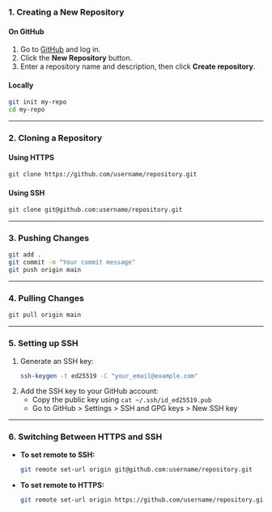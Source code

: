 ### 1. Creating a New Repository

#### On GitHub
1. Go to [GitHub](https://github.com/) and log in.
2. Click the **New Repository** button.
3. Enter a repository name and description, then click **Create repository**.

#### Locally
```sh
git init my-repo
cd my-repo
```

---

### 2. Cloning a Repository

#### Using HTTPS
```sh
git clone https://github.com/username/repository.git
```

#### Using SSH
```sh
git clone git@github.com:username/repository.git
```

---

### 3. Pushing Changes

```sh
git add .
git commit -m "Your commit message"
git push origin main
```

---

### 4. Pulling Changes

```sh
git pull origin main
```

---

### 5. Setting up SSH

1. Generate an SSH key:
    ```sh
    ssh-keygen -t ed25519 -C "your_email@example.com"
    ```
2. Add the SSH key to your GitHub account:
    - Copy the public key using `cat ~/.ssh/id_ed25519.pub`
    - Go to GitHub > Settings > SSH and GPG keys > New SSH key

---

### 6. Switching Between HTTPS and SSH

- **To set remote to SSH:**
    ```sh
    git remote set-url origin git@github.com:username/repository.git
    ```
- **To set remote to HTTPS:**
    ```sh
    git remote set-url origin https://github.com/username/repository.git
    ```
